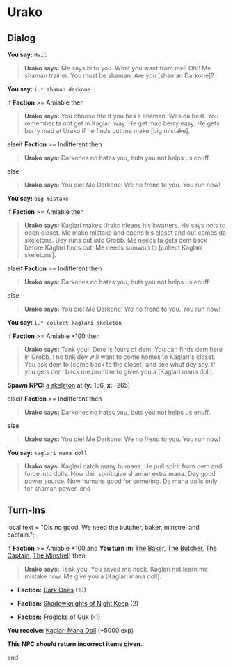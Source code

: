 # Urako


## Dialog

**You say:** `Hail`



>**Urako says:** Me says hi to you.  What you want from me?  Oh!!  Me shaman trainer.  You must be shaman.  Are you [shaman Darkone]?

**You say:** `i.* shaman darkone`



if **Faction** >= Amiable then 



>**Urako says:** You choose rite if you bes a shaman.  Wes da best.  You remember ta not get in Kaglari way.  He get mad berry easy.  He gets berry mad at Urako if he finds out me make [big mistake].


elseif **Faction** >= Indifferent then



>**Urako says:** Darkones no hates you, buts you not helps us enuff.


else



>**Urako says:** You die! Me Darkone!  We no frend to you.  You run now!


**You say:** `big mistake`



if **Faction** >= Amiable then 



>**Urako says:** Kaglari makes Urako cleans his kwarters.  He says nots to open closet.  Me make mistake and opens his closet and out comes da skeletons.  Dey runs out into Grobb.  Me needs ta gets dem back before Kaglari finds out.  Me needs sumwun to [collect Kaglari skeletons].


elseif **Faction** >= Indifferent then



>**Urako says:** Darkones no hates you, buts you not helps us enuff.


else



>**Urako says:** You die! Me Darkone!  We no frend to you.  You run now!


**You say:** `i.* collect kaglari skeleton`



if **Faction** >= Amiable +100 then 




>**Urako says:** Tank you!!  Dere is fours of dem.  You can finds dem here in Grobb.  I no tink dey will want to come homes to Kaglari's closet.  You ask dem to [come back to the closet] and see whut dey say.  If you gets dem back me promise to gives you a [Kaglari mana doll].



**Spawn NPC:**  [a skeleton](/npc/52056) at (**y:** 156, **x:** -265)


elseif **Faction** >= Indifferent then 



>**Urako says:** Darkones no hates you, buts you not helps us enuff.


else



>**Urako says:** You die! Me Darkone!  We no frend to you.  You run now!


**You say:** `kaglari mana doll`



>**Urako says:** Kaglari catch many humans.  He pull spirit from dem and force into dolls.  Now deir spirit give shaman extra mana.  Dey good power source.  Now humans good for someting.  Da mana dolls only for shaman power.
end

## Turn-Ins



local text = "Dis no good. We need the butcher, baker, minstrel and captain.";



if **Faction** >= Amiable +100 and  **You turn in:** [The Baker](/item/12213), [The Butcher](/item/12214), [The Captain](/item/12215), [The Minstrel](/item/12216)) then 


>**Urako says:** Tank you. You saved me neck. Kaglari not learn me mistake now. Me give you a [Kaglari mana doll].


* __Faction:__ [Dark Ones](/faction/237) (10)


* __Faction:__ [Shadowknights of Night Keep](/faction/308) (2)


* __Faction:__ [Frogloks of Guk](/faction/251) (-1)


 **You receive:**  [Kaglari Mana Doll](/item/12212) (+5000 exp)

**This NPC *should* return incorrect items given.**

end
